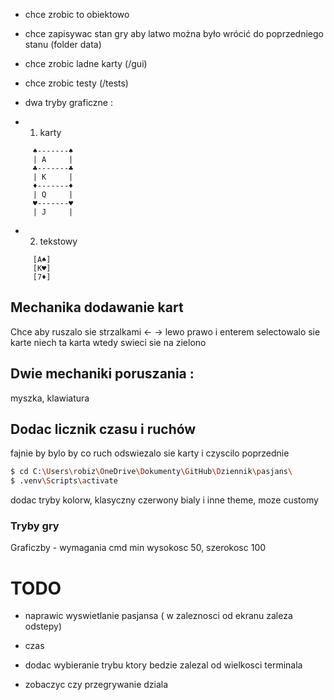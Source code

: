 - chce zrobic to obiektowo

- chce zapisywac stan gry aby latwo można było wrócić do poprzedniego stanu (folder data)

- chce zrobic ladne karty (/gui)

- chce zrobic testy (/tests)

- dwa tryby graficzne :
- 1. karty
```
     ♠-------♠
     | A     |
     ♣-------♣
     | K     |
     ♦-------♦
     | Q     |
     ♥-------♥
     | J     |
```
- 2. tekstowy
```
     [A♠]
     [K♥]
     [7♦]
```

## Mechanika dodawanie kart

Chce aby ruszalo sie strzalkami <- -> lewo prawo i enterem selectowalo sie karte
niech ta karta wtedy swieci sie na zielono

## Dwie mechaniki poruszania :
myszka,
klawiatura

## Dodac licznik czasu i ruchów

fajnie by bylo by co ruch odswiezalo sie karty i czyscilo poprzednie


```bash
$ cd C:\Users\robiz\OneDrive\Dokumenty\GitHub\Dziennik\pasjans\
$ .venv\Scripts\activate
```

dodac tryby kolorw, klasyczny czerwony bialy i inne theme, moze customy


### Tryby gry

Graficzby - wymagania cmd min wysokosc 50, szerokosc 100



# TODO

- naprawic wyswietlanie pasjansa ( w zaleznosci od ekranu zaleza odstepy)

- czas

- dodac wybieranie trybu ktory bedzie zalezal od wielkosci terminala

- zobaczyc czy przegrywanie dziala